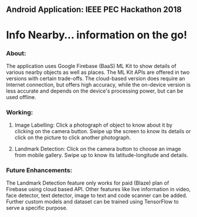## Android Application: IEEE PEC Hackathon 2018

# Info Nearby… information on the go!

### About:

The application uses Google Firebase (BaaS) ML Kit to show details of various nearby objects as well as places. The ML Kit APIs are offered in two versions with certain trade-offs. The cloud-based version does require an Internet connection, but offers high accuracy, while the on-device version is less accurate and depends on the device's processing power, but can be used offline.

### Working:

1)	Image Labelling: Click a photograph of object to know about it by clicking on the camera button. Swipe up the screen to know its details or click on the picture to click another photograph.

2)	Landmark Detection: Click on the camera button to choose an image from mobile gallery. Swipe up to know its latitude-longitude and details.

### Future Enhancements:

The Landmark Detection feature only works for paid (Blaze) plan of Firebase using cloud based API. Other features like live information in video, face detector, text detector, image to text and code scanner can be added. Further custom models and dataset can be trained using TensorFlow to serve a specific purpose.
